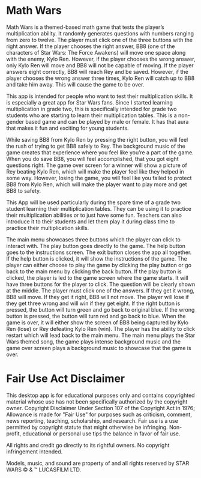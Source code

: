 # Math Wars

Math Wars is a themed-based math game that tests the player’s multiplication ability. It randomly generates questions with numbers ranging from zero to twelve. The player must click one of the three buttons with the right answer. If the player chooses the right answer, BB8 (one of the characters of Star Wars: The Force Awakens) will move one space along with the enemy, Kylo Ren. However, if the player chooses the wrong answer, only Kylo Ren will move and BB8 will not be capable of moving. If the player answers eight correctly, BB8 will reach Rey and be saved. However, if the player chooses the wrong answer three times, Kylo Ren will catch up to BB8 and take him away. This will cause the game to be over.

This app is intended for people who want to test their multiplication skills. It is especially a great app for Star Wars fans. Since I started learning multiplication in grade two, this is specifically intended for grade two students who are starting to learn their multiplication tables. This is a non-gender based game and can be played by male or female. It has that aura that makes it fun and exciting for young students. 

While saving BB8 from Kylo Ren by pressing the right button, you will feel the rush of trying to get BB8 safely to Rey. The background music of the game creates that experience where you feel like you’re a part of the game. When you do save BB8, you will feel accomplished, that you got eight questions right. The game over screen for a winner will show a picture of Rey beating Kylo Ren, which will make the player feel like they helped in some way. However, losing the game, you will feel like you failed to protect BB8 from Kylo Ren, which will make the player want to play more and get BB8 to safety. 
  
This App will be used particularly during the spare time of a grade two student learning their multiplication tables. They can be using it to practice their multiplication abilities or to just have some fun. Teachers can also introduce it to their students and let them play it during class time to practice their multiplication skills. 
  
The main menu showcases three buttons which the player can click to interact with. The play button goes directly to the game. The help button goes to the instructions screen. The exit button closes the app all together. If the help button is clicked, it will show the instructions of the game. The player can either choose to play the game by clicking the play button or go back to the main menu by clicking the back button. If the play button is clicked, the player is led to the game screen where the game starts. It will have three buttons for the player to click. The question will be clearly shown at the middle. The player must click one of the answers. If they get it wrong, BB8 will move. If they get it right, BB8 will not move. The player will lose if they get three wrong and will win if they get eight. If the right button is pressed, the button will turn green and go back to original blue. If the wrong button is pressed, the button will turn red and go back to blue. When the game is over, it will either show the screen of BB8 being captured by Kylo Ren (lose) or Rey defeating Kylo Ren (win). The player has the ability to click restart which will lead back to the main menu. The main menu plays the Star Wars themed song, the game plays intense background music and the game over screen plays a background music to showcase that the game is over.


# Fair Use Act Disclaimer

This desktop app is for educational purposes only and contains copyrighted material whose use has not been specifically authorized by the copyright owner. 
Copyright Disclaimer Under Section 107 of the Copyright Act in 1976; Allowance is made for "Fair Use" for purposes such as criticism, comment, news reporting, teaching, scholarship, and research. Fair use is a use permitted by copyright statute that might otherwise be infringing. Non-profit, educational or personal use tips the balance in favor of fair use.

All rights and credit go directly to its rightful owners. No copyright infringement intended.

Models, music, and sound are property of and all rights reserved by STAR WARS © & ™ LUCASFILM LTD.
